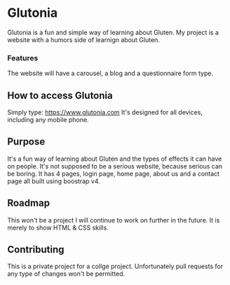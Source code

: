 # Glutonia

Glutonia is a fun and simple way of learning about Gluten.
My project is a website with a humors side of learnign about Gluten.

### Features

The website will have a carousel, a blog and a questionnaire form type.

## How to access Glutonia

Simply type: https://www.glutonia.com
It's designed for all devices, including any mobile phone.

## Purpose

It's a fun way of learning about Gluten and the types of effects it can have
on people. It's not supposed to be a serious website, because serious can
be boring.
It has 4 pages, login page, home page, about us and a contact page all built using
boostrap v4.

## Roadmap

This won't be a project I will continue to work on further in the future.
It is merely to show HTML & CSS skills.

## Contributing
This is a private project for a collge project. Unfortunately
pull requests for any type of changes won't be permitted.
